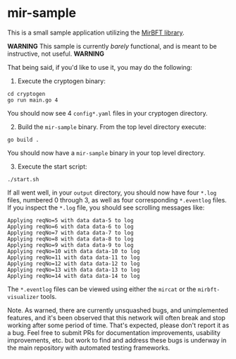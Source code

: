 # mir-sample

This is a small sample application utilizing the [MirBFT library](https://github.com/IBM/mirbft).

**WARNING**  This sample is currently _barely_ functional, and is meant to be instructive, not useful.  **WARNING**

That being said, if you'd like to use it, you may do the following:

1. Execute the cryptogen binary:
 
```
cd cryptogen
go run main.go 4
```

You should now see 4 `config*.yaml` files in your cryptogen directory.

2. Build the `mir-sample` binary.  From the top level directory execute:

```
go build .
```

You should now have a `mir-sample` binary in your top level directory.

3. Execute the start script:

```
./start.sh
```

If all went well, in your `output` directory, you should now have four `*.log` files, numbered 0 through 3, as well as four corresponding `*.eventlog` files.  If you inspect the `*.log` file, you should see scrolling messages like:

```
Applying reqNo=5 with data data-5 to log
Applying reqNo=6 with data data-6 to log
Applying reqNo=7 with data data-7 to log
Applying reqNo=8 with data data-8 to log
Applying reqNo=9 with data data-9 to log
Applying reqNo=10 with data data-10 to log
Applying reqNo=11 with data data-11 to log
Applying reqNo=12 with data data-12 to log
Applying reqNo=13 with data data-13 to log
Applying reqNo=14 with data data-14 to log
```

The `*.eventlog` files can be viewed using either the `mircat` or the `mirbft-visualizer` tools.

Note.  As warned, there are currently unsquashed bugs, and unimplemented features, and it's been observed that this network will often break and stop working after some period of time.  That's expected, please don't report it as a bug.  Feel free to submit PRs for documentation improvements, usability improvements, etc. but work to find and address these bugs is underway in the main repository with automated testing frameworks.
